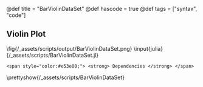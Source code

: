 @def title = "BarViolinDataSet"
@def hascode = true
@def tags = ["syntax", "code"]

## Violin Plot
\fig{/_assets/scripts/output/BarViolinDataSet.png}
\input{julia}{/_assets/scripts/BarViolinDataSet.jl}
~~~
<span style="color:#e53e00;"> <strong> Dependencies </strong> </span>
~~~
\prettyshow{/_assets/scripts/BarViolinDataSet}

